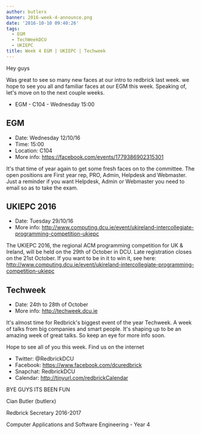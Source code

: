 ```yaml
---
author: butlerx
banner: 2016-week-4-announce.png
date: '2016-10-10 09:40:26'
tags:
  - EGM
  - TechWeekDCU
  - UKIEPC
title: Week 4 EGM | UKIEPC | Techweek
---
```


Hey guys

Was great to see so many new faces at our intro to redbrick last week. we hope
to see you all and familiar faces at our EGM this week. Speaking of, let's move
on to the next couple weeks.

- EGM - C104 - Wednesday 15:00

 <!-- more -->

## EGM

- Date: Wednesday 12/10/16
- Time: 15:00
- Location: C104
- More info: https://facebook.com/events/1779386902315301

It's that time of year again to get some fresh faces on to the committee. The
open positions are First year rep, PRO, Admin, Helpdesk and Webmaster. Just a
reminder if you want Helpdesk, Admin or Webmaster you need to email so as to
take the exam.

## UKIEPC 2016

- Date: Tuesday 29/10/16
- More info:
  http://www.computing.dcu.ie/event/ukireland-intercollegiate-programming-competition-ukiepc

The UKIEPC 2016, the regional ACM programming competition for UK & Ireland, will
be held on the 29th of October in DCU. Late registration closes on the 21st
October. If you want to be in it to win it, see here:
http://www.computing.dcu.ie/event/ukireland-intercollegiate-programming-competition-ukiepc

## Techweek

- Date: 24th to 28th of October
- More info: http://techweek.dcu.ie

It's almost time for Redbrick's biggest event of the year Techweek. A week of
talks from big companies and smart people. It's shaping up to be an amazing week
of great talks. So keep an eye for more info soon.

Hope to see all of you this week. Find us on the internet

- Twitter: @RedbrickDCU
- Facebook: https://www.facebook.com/dcuredbrick
- Snapchat: RedbrickDCU
- Calendar: http://tinyurl.com/redbrickCalendar

BYE GUYS ITS BEEN FUN

Cian Butler (butlerx)

Redbrick Secretary 2016-2017

Computer Applications and Software Engineering - Year 4
